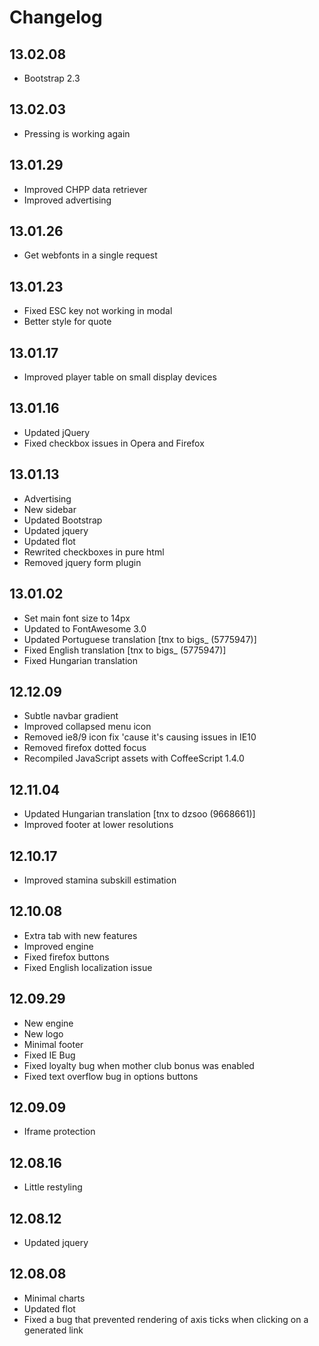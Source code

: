 Changelog
=========

13.02.08
--------
* Bootstrap 2.3

13.02.03
--------
* Pressing is working again

13.01.29
--------
* Improved CHPP data retriever
* Improved advertising

13.01.26
--------
* Get webfonts in a single request

13.01.23
--------
* Fixed ESC key not working in modal
* Better style for quote

13.01.17
--------
* Improved player table on small display devices

13.01.16
--------
* Updated jQuery
* Fixed checkbox issues in Opera and Firefox

13.01.13
--------
* Advertising
* New sidebar
* Updated Bootstrap
* Updated jquery
* Updated flot
* Rewrited checkboxes in pure html
* Removed jquery form plugin

13.01.02
--------
* Set main font size to 14px
* Updated to FontAwesome 3.0
* Updated Portuguese translation [tnx to bigs_ (5775947)]
* Fixed English translation [tnx to bigs_ (5775947)]
* Fixed Hungarian translation

12.12.09
--------
* Subtle navbar gradient
* Improved collapsed menu icon
* Removed ie8/9 icon fix 'cause it's causing issues in IE10
* Removed firefox dotted focus
* Recompiled JavaScript assets with CoffeeScript 1.4.0

12.11.04
--------
* Updated Hungarian translation [tnx to dzsoo (9668661)]
* Improved footer at lower resolutions

12.10.17
--------
* Improved stamina subskill estimation

12.10.08
--------
* Extra tab with new features
* Improved engine
* Fixed firefox buttons
* Fixed English localization issue

12.09.29
--------
* New engine
* New logo
* Minimal footer
* Fixed IE Bug
* Fixed loyalty bug when mother club bonus was enabled
* Fixed text overflow bug in options buttons

12.09.09
--------
* Iframe protection

12.08.16
--------
* Little restyling

12.08.12
--------
* Updated jquery

12.08.08
--------
* Minimal charts
* Updated flot
* Fixed a bug that prevented rendering of axis ticks when clicking on a generated link
